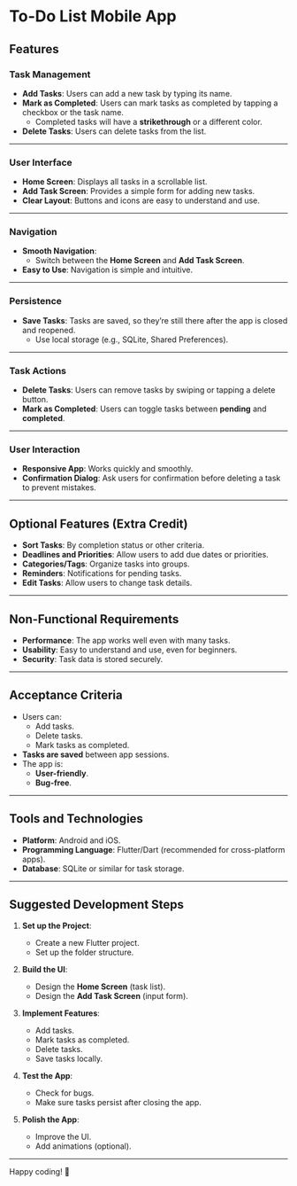 # To-Do List Mobile App

## Features

### Task Management
- **Add Tasks**: Users can add a new task by typing its name.
- **Mark as Completed**: Users can mark tasks as completed by tapping a checkbox or the task name.  
  - Completed tasks will have a **strikethrough** or a different color.
- **Delete Tasks**: Users can delete tasks from the list.

---

### User Interface
- **Home Screen**: Displays all tasks in a scrollable list.
- **Add Task Screen**: Provides a simple form for adding new tasks.
- **Clear Layout**: Buttons and icons are easy to understand and use.

---

### Navigation
- **Smooth Navigation**: 
  - Switch between the **Home Screen** and **Add Task Screen**.
- **Easy to Use**: Navigation is simple and intuitive.

---

### Persistence
- **Save Tasks**: Tasks are saved, so they’re still there after the app is closed and reopened.
  - Use local storage (e.g., SQLite, Shared Preferences).

---

### Task Actions
- **Delete Tasks**: Users can remove tasks by swiping or tapping a delete button.
- **Mark as Completed**: Users can toggle tasks between **pending** and **completed**.

---

### User Interaction
- **Responsive App**: Works quickly and smoothly.
- **Confirmation Dialog**: Ask users for confirmation before deleting a task to prevent mistakes.

---

## Optional Features (Extra Credit)
- **Sort Tasks**: By completion status or other criteria.
- **Deadlines and Priorities**: Allow users to add due dates or priorities.
- **Categories/Tags**: Organize tasks into groups.
- **Reminders**: Notifications for pending tasks.
- **Edit Tasks**: Allow users to change task details.

---

## Non-Functional Requirements
- **Performance**: The app works well even with many tasks.
- **Usability**: Easy to understand and use, even for beginners.
- **Security**: Task data is stored securely.

---

## Acceptance Criteria
- Users can:
  - Add tasks.
  - Delete tasks.
  - Mark tasks as completed.
- **Tasks are saved** between app sessions.
- The app is:
  - **User-friendly**.
  - **Bug-free**.

---

## Tools and Technologies
- **Platform**: Android and iOS.
- **Programming Language**: Flutter/Dart (recommended for cross-platform apps).
- **Database**: SQLite or similar for task storage.

---

## Suggested Development Steps
1. **Set up the Project**:
   - Create a new Flutter project.
   - Set up the folder structure.

2. **Build the UI**:
   - Design the **Home Screen** (task list).
   - Design the **Add Task Screen** (input form).

3. **Implement Features**:
   - Add tasks.
   - Mark tasks as completed.
   - Delete tasks.
   - Save tasks locally.

4. **Test the App**:
   - Check for bugs.
   - Make sure tasks persist after closing the app.

5. **Polish the App**:
   - Improve the UI.
   - Add animations (optional).

---

Happy coding! 🎉
